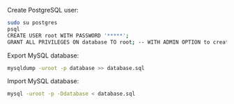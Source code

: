 Create PostgreSQL user:

```bash
sudo su postgres
psql
CREATE USER root WITH PASSWORD '*****';
GRANT ALL PRIVILEGES ON database TO root; -- WITH ADMIN OPTION to create super-user
```

Export MySQL database:

```bash
mysqldump -uroot -p database >> database.sql
```

Import MySQL database:

```bash
mysql -uroot -p -Ddatabase < database.sql
```